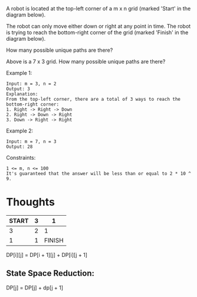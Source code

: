 A robot is located at the top-left corner of a m x n grid (marked 'Start' in the diagram below).

The robot can only move either down or right at any point in time. The robot is trying to reach the bottom-right corner of the grid (marked 'Finish' in the diagram below).

How many possible unique paths are there?

Above is a 7 x 3 grid. How many possible unique paths are there?

Example 1:

```
Input: m = 3, n = 2
Output: 3
Explanation:
From the top-left corner, there are a total of 3 ways to reach the bottom-right corner:
1. Right -> Right -> Down
2. Right -> Down -> Right
3. Down -> Right -> Right
```

Example 2:

```
Input: m = 7, n = 3
Output: 28
```

Constraints:

```
1 <= m, n <= 100
It's guaranteed that the answer will be less than or equal to 2 * 10 ^ 9.
```

# Thoughts

|  START | 3 | 1 |
|  ----  | ---- | ---- |
| 3 | 2 | 1 |
| 1 | 1 | FINISH |

DP[i][j] = DP[i + 1][j] + DP[i][j + 1]

## State Space Reduction:

DP[j] = DP[j] + dp[j + 1]
